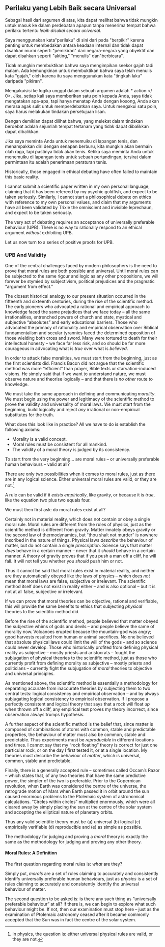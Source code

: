 ## Perilaku yang Lebih Baik secara Universal

Sebagai hasil dari argumen di atas, kita dapat melihat bahwa tidak mungkin untuk masuk ke dalam perdebatan apapun tanpa menerima tempat bahwa perilaku tertentu *lebih disukai secara universal*.

Saya menggunakan kata"perilaku" di sini dari pada "berpikir" karena penting untuk membedakan antara keadaan internal dan tidak dapat disahkan murni seperti "pemikiran" dari negara-negara yang obyektif dan dapat disahkan seperti "akting," "menulis" dan"berbicara".

Tidak mungkin membuktikan bahwa saya mengimpikan seekor gajah tadi malam. Ada kemungkinan untuk membuktikan bahwa saya telah menulis kata "gajah," oleh karena itu saya menggunakan kata "tingkah laku" daripada "pikiran".

Mengakuisisi ke logika unggul dalam sebuah argumen adalah * action </ 0>. Jika, setiap kali saya memberikan satu poin kepada Anda, saya tidak mengatakan apa-apa, tapi hanya menatap Anda dengan kosong, Anda akan merasa agak sulit untuk memperdebatkan saya. Untuk mengakui satu poin, saya harus melakukan tindakan persetujuan lisan.</p> 

Dengan demikian dapat dilihat bahwa, yang melekat dalam tindakan berdebat adalah sejumlah tempat tertanam yang tidak dapat dibalikkan dapat dibalikkan.

Jika saya meminta Anda untuk menemuiku di lapangan tenis, dan menampakkan diri dengan senapan berburu, kita mungkin akan bermain olah raga, tapi pastinya tidak akan tenis. Ketika saya meminta Anda untuk menemuiku di lapangan tenis untuk sebuah pertandingan, tersirat dalam permintaan itu adalah penerimaan peraturan tenis.

Historically, those engaged in ethical debating have often failed to maintain this basic reality.

I cannot submit a scientific paper written in my own personal language, claiming that it has been refereed by my psychic goldfish, and expect to be taken seriously. Similarly, I cannot start a philosophical debate on ethics with reference to my own personal values, and claim that my arguments have all been validated by Trixie the omniscient and invisible leprechaun, and expect to be taken seriously.

The very act of debating requires an acceptance of universally preferable behaviour (UPB). There is no way to rationally respond to an ethical argument *without* exhibiting UPB.

Let us now turn to a series of positive proofs for UPB.

### UPB And Validity

One of the central challenges faced by modern philosophers is the need to prove that moral rules are both possible and universal. Until moral rules can be subjected to the same rigour and logic as any other propositions, we will forever be stymied by subjectivism, political prejudices and the pragmatic “argument from effect.”

The closest historical analogy to our present situation occurred in the fifteenth and sixteenth centuries, during the rise of the scientific method. The early pioneers who advocated a rational and empirical approach to knowledge faced the same prejudices that we face today – all the same irrationalities, entrenched powers of church and state, mystical and subjective “absolutes” and early educational barriers. Those who advocated the primacy of rationality and empirical observation over Biblical fundamentalism and secular tyrannies faced the determined opposition of those wielding both cross and sword. Many were tortured to death for their intellectual honesty – we face far less risk, and so should be far more courageous in advocating what is *true* over what is *believed*.

In order to attack false moralities, we must start from the beginning, just as the first scientists did. Francis Bacon did not argue that the scientific method was more “efficient” than prayer, Bible texts or starvation-induced visions. He simply said that if we want to understand nature, we must observe nature and theorise logically – and that there is *no other* route to knowledge.

We must take the same approach in defining and communicating *morality*. We must begin using the power and legitimacy of the scientific method to prove the validity and universality of moral laws. We must start from the beginning, build logically and reject *any* irrational or non-empirical substitutes for the truth.

What does this look like in practice? All we have to do is establish the following axioms:

- Morality is a valid concept.
- Moral rules must be consistent for all mankind.
- The validity of a moral theory is judged by its consistency.

To start from the very beginning… are moral rules – or universally preferable human behaviours – valid at all?

There are only two possibilities when it comes to moral rules, just as there are in any logical science. Either universal moral rules are valid, or they are not.[^6]

A rule can be valid if it *exists empirically*, like gravity, or because it is *true*, like the equation two plus two equals four.

We must then first ask: do moral rules exist at all?

Certainly not in material reality, which does not contain or obey a single moral rule. Moral rules are different from the rules of physics, just as the scientific method is different from gravity. Matter innately obeys gravity or the second law of thermodynamics, but “thou shalt not murder” is nowhere inscribed in the nature of things. Physical laws *describe* the behaviour of matter, but do not contain a single *prescription*. Science says that matter *does* behave in a certain manner – never that it *should* behave in a certain manner. A theory of gravity proves that if you push a man off a cliff, he will fall. It will not tell you whether you *should* push him or not.

Thus it cannot be said that moral rules exist in material reality, and neither are they automatically obeyed like the laws of physics – which does *not* mean that moral laws are false, subjective or irrelevant. The scientific method itself does not exist in reality either – and is also optional – but it is not at all false, subjective or irrelevant.

If we can prove that moral theories can be objective, rational and verifiable, this will provide the same benefits to ethics that subjecting *physical* theories to the scientific method did.

Before the rise of the scientific method, people believed that matter obeyed the subjective whims of gods and devils – and people believe the same of morality now. Volcanoes erupted because the mountain-god was angry; good harvests resulted from human or animal sacrifices. No one believed that absolute physical laws could limit the will of the gods – and so science could never develop. Those who historically profited from defining physical reality as subjective – mostly priests and aristocrats – fought the subjugation of physical theories to the scientific method, just as those who currently profit from defining morality as subjective – mostly priests and politicians – currently fight the subjugation of *moral* theories to objective and universal principles.

As mentioned above, the scientific method is essentially a methodology for separating accurate from inaccurate theories by subjecting them to two central tests: logical consistency and empirical observation – and by always subjugating logical consistency to empirical observation. If I propose a perfectly consistent and logical theory that says that a rock will float *up* when thrown off a cliff, any empirical test proves my theory incorrect, since observation always trumps hypothesis.

A further aspect of the scientific method is the belief that, since matter is composed of combinations of atoms with common, stable and predictable properties, the behaviour of matter must also be common, stable and predictable. Thus experiments must be *reproducible* in different locations and times. I cannot say that my “rock floating” theory is correct for just one particular rock, or on the day I first tested it, or at a single location. My theories must describe the behaviour of *matter*, which is universal, common, stable and predictable.

Finally, there is a generally accepted rule – sometimes called Occam’s Razor – which states that, of any two theories that have the same predictive power, the simpler of the two is preferable. Prior to the Copernican revolution, when Earth was considered the centre of the universe, the retrograde motion of Mars when Earth passed it in orbit around the sun caused enormous problems to the Ptolemaic system of astronomical calculations. “Circles within circles” multiplied enormously, which were all cleared away by simply placing the sun at the centre of the solar system and accepting the elliptical nature of planetary orbits.

Thus any valid scientific theory must be (a) universal (b) logical (c) empirically verifiable (d) reproducible and (e) as simple as possible.

The methodology for judging and proving a *moral* theory is exactly the same as the methodology for judging and proving any other theory.

#### Moral Rules: A Definition

The first question regarding moral rules is: *what* are they?

Simply put, *morals* are a set of rules claiming to accurately and consistently identify universally preferable human behaviours, just as *physics* is a set of rules claiming to accurately and consistently identify the universal behaviour of matter.

The second question to be asked is: is there any such thing as “universally preferable behaviour” at all? If there is, we can begin to explore what such behaviour might be. If not, then our examination must stop here – just as the examination of Ptolemaic astronomy ceased after it became commonly accepted that the Sun was in fact the centre of the solar system.

[^6]: In physics, the question is: either universal physical rules are valid, or they are not.